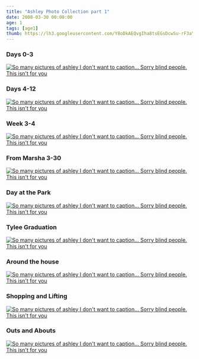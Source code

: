 ```yaml
---
title: "Ashley Photo Collection part 1"
date: 2008-03-30 00:00:00
age: 1
tags: [age1]
thumb: https://lh3.googleusercontent.com/Y8oDkAEQvgIha8tsEGsDcwSu-rF3aYzDUdJv3G_41UZX1U2N2stFlNrQSAf0JNM6PV8DkX6EJDSUPEVIFrE=w293-h220
---
```


<div class="row">
    <div class="col-md-4">
        <h3>Days 0-3</h3>
        <a href="https://get.google.com/albumarchive/108001626876662627571/album/AF1QipMU_qFgn5hDcepO9-gb0R9-lTAj17Yu1KmbM1ID?authKey=CPWrlsfTvfLi5wE"><img src="https://lh3.googleusercontent.com/Y8oDkAEQvgIha8tsEGsDcwSu-rF3aYzDUdJv3G_41UZX1U2N2stFlNrQSAf0JNM6PV8DkX6EJDSUPEVIFrE=w293-h220" alt="So many pictures of ashley I don't want to caption... Sorry blind people.  This isn't for you"/></a>
    </div>
    <div class="col-md-4">
        <h3>Days 4-12</h3>
        <a href="https://get.google.com/albumarchive/108001626876662627571/album/AF1QipN-gF2_p0GzDrcl9Ek0swzMBrnxEYNBhPsMlFFX?authKey=COrP6P_GhK7qCw"><img src="https://lh3.googleusercontent.com/KhNzGmgQHoElJbXo25yd0ZGKmyQ_WRr_lIdd8Lc7UlRbxDyKE_QIC528AW4dkBpikK22PzzOk_VlZyVcTw=w293-h220" alt="So many pictures of ashley I don't want to caption... Sorry blind people.  This isn't for you"/></a>
    </div>
    <div class="col-md-4">
        <h3>Week 3-4</h3>
        <a href="https://get.google.com/albumarchive/108001626876662627571/album/AF1QipNtTZYL-e7FrWW6Q2IyAPiehhnJQuEoj_bsX4Bn?authKey=CPuk1bjVq_CMCg"><img src="https://lh3.googleusercontent.com/fn9D57wYxaxM1yZjE2xNXkA6IVHZ75p_CpzICKEr34DNK9QLQiiC3zcBCeZcedQrzs-wB8NPsq_h30FAsc0=w293-h220" alt="So many pictures of ashley I don't want to caption... Sorry blind people.  This isn't for you"/></a>
    </div>
</div>
<div class="row">
    <div class="col-md-4">
        <h3>From Marsha 3-30</h3>
        <a href="https://get.google.com/albumarchive/108001626876662627571/album/AF1QipO1K_RHBzVk9MpkgfcH2gAea8o_PmWySx3oYplR?authKey=CPD1qIDfpKjYAg"><img src="https://lh3.googleusercontent.com/u4gEoa7rhUUISEYp8rYtBen8qKRroHYmPkwPh6cX3PY-DPRgMYdadElZvhnjH4RmXE_gwckstAAsk_ugQ6Q=w293-h220" alt="So many pictures of ashley I don't want to caption... Sorry blind people.  This isn't for you"/></a>
    </div>
    <div class="col-md-4">
        <h3>Day at the Park</h3>
        <a href="https://get.google.com/albumarchive/108001626876662627571/album/AF1QipNrPGv4_bh-uBjXLVD1AX_nxUT223aB9dco-lfL?authKey=CIHhw-r0kcrtrwE"><img src="https://lh3.googleusercontent.com/ndYbYhqoILwiEcn8aEigfvKnUzczNZtEbhHbQvaNJBwSYoMVEGgKGLgiAWpkubX0lfRxTZWaxUHMKSY8Mg=w293-h220" alt="So many pictures of ashley I don't want to caption... Sorry blind people.  This isn't for you"/></a>
    </div>
    <div class="col-md-4">
        <h3>Tylee Graduation</h3>
        <a href="https://get.google.com/albumarchive/108001626876662627571/album/AF1QipOLRQyGfahYNZBW5UTkIxOTjpppvVVk-u9KrdzY?authKey=CKuWhsyt4qzQnQE"><img src="https://lh3.googleusercontent.com/tV7TWTfe7_pFD3hFAxt60DJlt5Rz7m6GGLvcohoR_v2HHKvtnnsfakcQtH7mU9N8Bm5IKtJuY5y1kb2-Bg=w293-h220" alt="So many pictures of ashley I don't want to caption... Sorry blind people.  This isn't for you"/></a>
    </div>
</div>
<div class="row">
    <div class="col-md-4">
        <h3>Around the house</h3>
        <a href="https://get.google.com/albumarchive/108001626876662627571/album/AF1QipORoLLeeHxdWo9Q6ZNwL4-lAqKEXw9Ay9Ys2b2x?authKey=CMew6tC2lv2qtQE"><img src="https://lh3.googleusercontent.com/T6kTQne0ftWulJ5O7l-jXrOkZxaIJn-7RZeEVIyQTPpIExV84hjV38_LscaWLR12cl4m0C8i3NOQREbcxGw=w293-h220" alt="So many pictures of ashley I don't want to caption... Sorry blind people.  This isn't for you"/></a>
    </div>
    <div class="col-md-4">
        <h3>Shopping and Lifting</h3>
        <a href="https://get.google.com/albumarchive/108001626876662627571/album/AF1QipOuKos75eI7Q5vrpJtdqXFy52LHQLpwsI0qkar_?authKey=CNi3u9Dmr-7TKg"><img src="https://lh3.googleusercontent.com/W57cPFo_V6mAQ7OEoL4mIL61L-4vZfouS_3aUTVCfwB5e8a9T_za_9SpXHy1MHuuiHTEmKQP1_9K0u-zx8Y=w293-h220" alt="So many pictures of ashley I don't want to caption... Sorry blind people.  This isn't for you"/></a>
    </div>
    <div class="col-md-4">
        <h3>Outs and Abouts</h3>
        <a href="https://get.google.com/albumarchive/108001626876662627571/album/AF1QipOxjYaRqfcMrCZfszhJg7uKk6Bo0prMw2UCryGg?authKey=CPnX4-CF16jy-AE"><img src="https://lh3.googleusercontent.com/h22JI24LE0dWumfNDT6ow8KsVXU1npNuUUwuYuin4dGxk_0BY4Uv8ogJUZtaRawX2YTpsuaig71EQ5c0-A=w293-h220" alt="So many pictures of ashley I don't want to caption... Sorry blind people.  This isn't for you"/></a>
    </div>
</div>